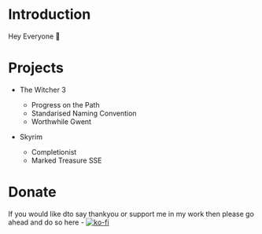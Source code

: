 # Introduction                   
Hey Everyone 👋 

# Projects
  - The Witcher 3
    - Progress on the Path
    - Standarised Naming Convention
    - Worthwhile Gwent

  - Skyrim
    - Completionist
    - Marked Treasure SSE

# Donate
If you would like dto say thankyou or support me in my work then please go ahead and do so here - [![ko-fi](https://ko-fi.com/img/githubbutton_sm.svg)](https://ko-fi.com/C1C3I3NYN)
<!--
**Faen668/Faen668** is a ✨ _special_ ✨ repository because its `README.md` (this file) appears on your GitHub profile.

Here are some ideas to get you started:

- 🔭 I’m currently working on ...
- 🌱 I’m currently learning ...
- 👯 I’m looking to collaborate on ...
- 🤔 I’m looking for help with ...
- 💬 Ask me about ...
- 📫 How to reach me: ...
- 😄 Pronouns: ...
- ⚡ Fun fact: ...
-->
